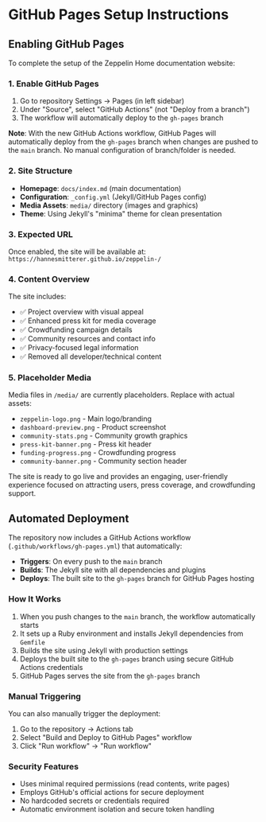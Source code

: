 # GitHub Pages Setup Instructions

## Enabling GitHub Pages

To complete the setup of the Zeppelin Home documentation website:

### 1. Enable GitHub Pages
1. Go to repository Settings → Pages (in left sidebar)
2. Under "Source", select "GitHub Actions" (not "Deploy from a branch")
3. The workflow will automatically deploy to the `gh-pages` branch

**Note**: With the new GitHub Actions workflow, GitHub Pages will automatically deploy from the `gh-pages` branch when changes are pushed to the `main` branch. No manual configuration of branch/folder is needed.

### 2. Site Structure
- **Homepage**: `docs/index.md` (main documentation)
- **Configuration**: `_config.yml` (Jekyll/GitHub Pages config)
- **Media Assets**: `media/` directory (images and graphics)
- **Theme**: Using Jekyll's "minima" theme for clean presentation

### 3. Expected URL
Once enabled, the site will be available at:
`https://hannesmitterer.github.io/zeppelin-/`

### 4. Content Overview
The site includes:
- ✅ Project overview with visual appeal
- ✅ Enhanced press kit for media coverage
- ✅ Crowdfunding campaign details
- ✅ Community resources and contact info  
- ✅ Privacy-focused legal information
- ✅ Removed all developer/technical content

### 5. Placeholder Media
Media files in `/media/` are currently placeholders. Replace with actual assets:
- `zeppelin-logo.png` - Main logo/branding
- `dashboard-preview.png` - Product screenshot
- `community-stats.png` - Community growth graphics
- `press-kit-banner.png` - Press kit header
- `funding-progress.png` - Crowdfunding progress
- `community-banner.png` - Community section header

The site is ready to go live and provides an engaging, user-friendly experience focused on attracting users, press coverage, and crowdfunding support.

## Automated Deployment

The repository now includes a GitHub Actions workflow (`.github/workflows/gh-pages.yml`) that automatically:

- **Triggers**: On every push to the `main` branch
- **Builds**: The Jekyll site with all dependencies and plugins
- **Deploys**: The built site to the `gh-pages` branch for GitHub Pages hosting

### How It Works

1. When you push changes to the `main` branch, the workflow automatically starts
2. It sets up a Ruby environment and installs Jekyll dependencies from `Gemfile`
3. Builds the site using Jekyll with production settings
4. Deploys the built site to the `gh-pages` branch using secure GitHub Actions credentials
5. GitHub Pages serves the site from the `gh-pages` branch

### Manual Triggering

You can also manually trigger the deployment:
1. Go to the repository → Actions tab
2. Select "Build and Deploy to GitHub Pages" workflow  
3. Click "Run workflow" → "Run workflow"

### Security Features

- Uses minimal required permissions (read contents, write pages)
- Employs GitHub's official actions for secure deployment
- No hardcoded secrets or credentials required
- Automatic environment isolation and secure token handling